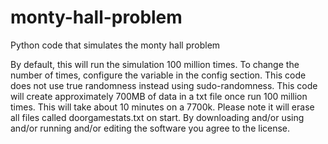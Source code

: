 # monty-hall-problem
Python code that simulates the monty hall problem

By default, this will run the simulation 100 million times.
To change the number of times, configure the variable in the config section.
This code does not use true randomness instead using sudo-randomness.
This code will create approximately 700MB of data in a txt file once run 100 million times. 
This will take about 10 minutes on a 7700k.
Please note it will erase all files called doorgamestats.txt on start.
By downloading and/or using and/or running and/or editing the software you agree to the license.
